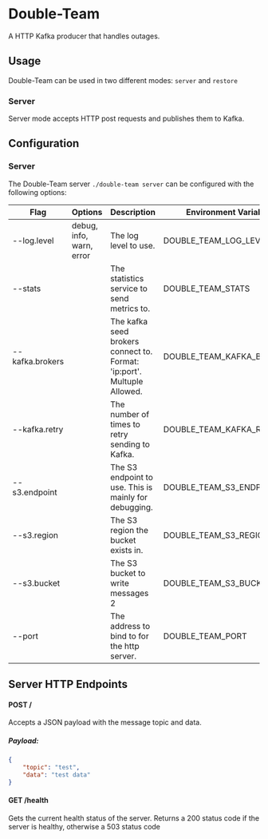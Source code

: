 # Double-Team

A HTTP Kafka producer that handles outages.

## Usage

Double-Team can be used in two different modes: `server` and `restore`

### Server

Server mode accepts HTTP post requests and publishes them to Kafka.

## Configuration

### Server
The Double-Team server `./double-team server` can be configured with the following options:

| Flag | Options | Description | Environment Variable |
| ---- | ------- | ----------- | -------------------- |
| --log.level | debug, info, warn, error | The log level to use. | DOUBLE_TEAM_LOG_LEVEL |
| --stats | | The statistics service to send metrics to. | DOUBLE_TEAM_STATS |
| --kafka.brokers | | The kafka seed brokers connect to. Format: 'ip:port'. Multuple Allowed. | DOUBLE_TEAM_KAFKA_BROKERS |
| --kafka.retry | | The number of times to retry sending to Kafka. | DOUBLE_TEAM_KAFKA_RETRY |
| --s3.endpoint | | The S3 endpoint to use. This is mainly for debugging. | DOUBLE_TEAM_S3_ENDPOINT |
| --s3.region | | The S3 region the bucket exists in. | DOUBLE_TEAM_S3_REGION |
| --s3.bucket | | The S3 bucket to write messages 2 | DOUBLE_TEAM_S3_BUCKET |
| --port | | The address to bind to for the http server. | DOUBLE_TEAM_PORT |

## Server HTTP Endpoints

#### POST /

Accepts a JSON payload with the message topic and data.

##### Payload:
```json
{
	"topic": "test",
	"data": "test data"
}
```

#### GET /health

Gets the current health status of the server. Returns a 200 status code if the server is healthy, otherwise a 503 status code
